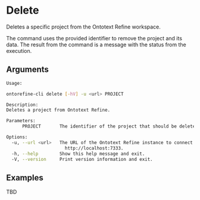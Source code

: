 # Delete

Deletes a specific project from the Ontotext Refine workspace.

The command uses the provided identifier to remove the project and its data.
The result from the command is a message with the status from the execution.

## Arguments

```bash
Usage:

ontorefine-cli delete [-hV] -u <url> PROJECT

Description:
Deletes a project from Ontotext Refine.

Parameters:
      PROJECT       The identifier of the project that should be deleted.

Options:
  -u, --url <url>   The URL of the Ontotext Refine instance to connect to, e.g.
                      http://localhost:7333.
  -h, --help        Show this help message and exit.
  -V, --version     Print version information and exit.
```

## Examples

TBD
